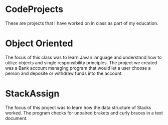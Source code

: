 # CodeProjects
These are projects that I have worked on in class as part of my education.

# Object Oriented
The focus of this class was to learn Javan language and understand how to utilize objects and single responsibility principles.
The project we created was a Bank account managing program that would let a user choose a person and deposite or withdraw funds into the account.

# StackAssign
The focus of this project was to learn how the data structure of Stacks worked.
The program checks for unpaired brakets and curly braces in a text document.
